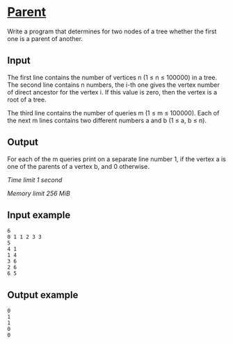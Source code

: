 # [Parent](https://www.e-olymp.com/en/problems/1941)

Write a program that determines for two nodes of a tree whether the first one is a parent of another.

## Input

The first line contains the number of vertices n (1 ≤ n ≤ 100000) in a tree. The second line contains n numbers, the i-th one gives the vertex number of direct ancestor for the vertex i. If this value is zero, then the vertex is a root of a tree.

The third line contains the number of queries m (1 ≤ m ≤ 100000). Each of the next m lines contains two different numbers a and b (1 ≤ a, b ≤ n).

## Output

For each of the m queries print on a separate line number 1, if the vertex a is one of the parents of a vertex b, and 0 otherwise.

_Time limit 1 second_

_Memory limit 256 MiB_

## Input example
```
6
0 1 1 2 3 3
5
4 1
1 4
3 6
2 6
6 5
```

## Output example
```
0
1
1
0
0
```
